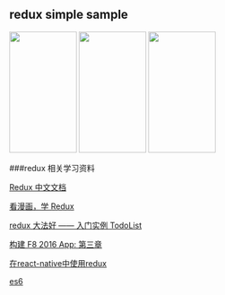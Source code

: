 
## redux simple sample
<p><img src="https://github.com/xiDaiDai/Redux_Practice_in_ReactNative/blob/master/screenshots/device-2016-06-15-150405.png" height="216" width="120" />
<img src="https://github.com/xiDaiDai/Redux_Practice_in_ReactNative/blob/master/screenshots/device-2016-06-15-150500.png" height="216" width="120" />
<img src="https://github.com/xiDaiDai/Redux_Practice_in_ReactNative/blob/master/screenshots/device-2016-06-15-150613.png" height="216" width="120" />
 
</p>
###redux 相关学习资料
<p><a href="http://cn.redux.js.org/docs/introduction/index.html">Redux 中文文档</a></p>
<p><a href="https://github.com/xiDaiDai/a-cartoon-intro-to-redux-cn">看漫画，学 Redux</a></p>
<p><a href="http://qiutc.me/post/redux-%E5%A4%A7%E6%B3%95%E5%A5%BD-%E2%80%94%E2%80%94-%E5%85%A5%E9%97%A8%E5%AE%9E%E4%BE%8B-TodoList.html">redux 大法好 —— 入门实例 TodoList</a></p>
<p><a href="http://f8-app.liaohuqiu.net/tutorials/building-the-f8-app/data/">构建 F8 2016 App: 第三章</a></p>
<p><a href="http://www.jianshu.com/p/2c43860b0532">在react-native中使用redux</a></p>
<p><a href="http://es6.ruanyifeng.com/#README">es6</a></p>






